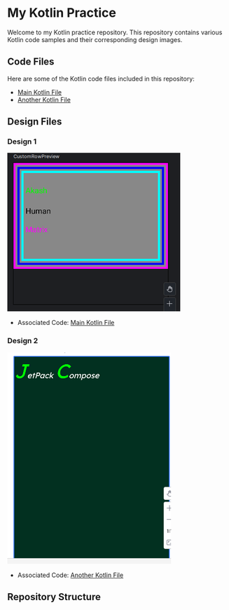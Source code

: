 # My Kotlin Practice

Welcome to my Kotlin practice repository. This repository contains various Kotlin code samples and their corresponding design images.

## Code Files

Here are some of the Kotlin code files included in this repository:

- [Main Kotlin File](./code/main.kt)
- [Another Kotlin File](./code/anotherFile.kt)

## Design Files

### Design 1
![Design 1](./Design/Design1.png)
- Associated Code: [Main Kotlin File](./kotine_practice/BasicRowandColumn)

### Design 2
![Design 2](./Design/Design2.png)
- Associated Code: [Another Kotlin File](./kotine_practice/StylingTextandaddedFonts.kt)

## Repository Structure

